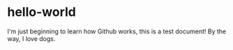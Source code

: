 # hello-world

I'm just beginning to learn how Github works, this is a test document! 
By the way, I love dogs.
